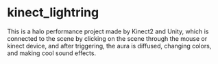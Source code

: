 # kinect_lightring
This is a halo performance project made by Kinect2 and Unity, which is connected to the scene by clicking on the scene through the mouse or kinect device, and after triggering, the aura is diffused, changing colors, and making cool sound effects.

